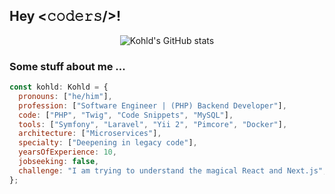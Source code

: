 ## Hey <𝚌𝚘𝚍𝚎𝚛𝚜/>!

<p align="center">
  <picture>
    <img src="https://github-readme-stats.vercel.app/api?username=kohld&rank_icon=github&show_icons=true&cache_seconds=21600&theme=github_dark&border_color=3d444d" alt="Kohld's GitHub stats">
  </picture>
</p>

### Some stuff about me ...

```javascript
const kohld: Kohld = {
  pronouns: ["he/him"],
  profession: ["Software Engineer | (PHP) Backend Developer"],
  code: ["PHP", "Twig", "Code Snippets", "MySQL"],
  tools: ["Symfony", "Laravel", "Yii 2", "Pimcore", "Docker"],
  architecture: ["Microservices"],
  specialty: ["Deepening in legacy code"],
  yearsOfExperience: 10,
  jobseeking: false,
  challenge: "I am trying to understand the magical React and Next.js",
};
```
